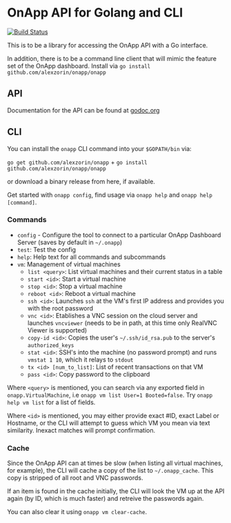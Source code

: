OnApp API for Golang and CLI
========================

[![Build Status](https://secure.travis-ci.org/alexzorin/onapp.png?branch=master)](http://travis-ci.org/alexzorin/onapp)

This is to be a library for accessing the OnApp API with a Go interface.

In addition, there is to be a command line client that will mimic the feature set of the OnApp dashboard. Install via `go install github.com/alexzorin/onapp/onapp`

API
-------

Documentation for the API can be found at [godoc.org](http://godoc.org/github.com/alexzorin/onapp)

CLI
-------

You can install the `onapp` CLI command into your `$GOPATH/bin` via:

`go get github.com/alexzorin/onapp` + `go install github.com/alexzorin/onapp/onapp`

or download a binary release from here, if available.

Get started with `onapp config`, find usage via `onapp help` and `onapp help [command]`.

### Commands

* `config` - Configure the tool to connect to a particular OnApp Dashboard Server (saves by default in `~/.onapp`)
* `test`: Test the config
* `help`: Help text for all commands and subcommands
* `vm`: Management of virtual machines
    - `list <query>`: List virtual machines and their current status in a table
    - `start <id>`: Start a virtual machine
    - `stop <id>`: Stop a virtual machine
    - `reboot <id>`: Reboot a virtual machine
    - `ssh <id>`: Launches `ssh` at the VM's first IP address and provides you with the root password
    - `vnc <id>`: Etablishes a VNC session on the cloud server and launches `vncviewer` (needs to be in path, at this time only RealVNC Viewer is supported)
    - `copy-id <id>`: Copies the user's `~/.ssh/id_rsa.pub` to the server's `authorized_keys`
    - `stat <id>`: SSH's into the machine (no password prompt) and runs `vmstat 1 10`, which it relays to `stdout`
    - `tx <id> [num_to_list]`: List of recent transactions on that VM
    - `pass <id>`: Copy password to the clipboard

Where `<query>` is mentioned, you can search via any exported field in `onapp.VirtualMachine`, i.e `onapp vm list User=1 Booted=false`. Try `onapp help vm list` for a list of fields.

Where `<id>` is mentioned, you may either provide exact #ID, exact Label or Hostname, or the CLI will attempt to guess which VM you mean via text similarity. Inexact matches will prompt confirmation.

### Cache
Since the OnApp API can at times be slow (when listing all virtual machines, for example), the CLI will cache a copy of the list to `~/.onapp_cache`. This copy is stripped of all root and VNC passwords.

If an item is found in the cache initially, the CLI will look the VM up at the API again (by ID, which is much faster) and retreive the passwords again.

You can also clear it using `onapp vm clear-cache`.
